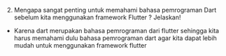 2. Mengapa sangat penting untuk memahami bahasa pemrograman Dart sebelum kita menggunakan framework Flutter ? Jelaskan!
-  Karena dart merupakan bahasa pemrograman dari flutter sehingga kita harus memahami dulu bahasa pemrograman dart agar kita dapat lebih mudah untuk menggunakan framework flutter